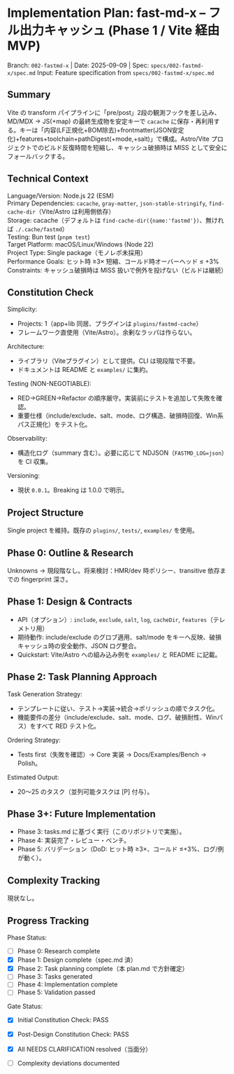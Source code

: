# Implementation Plan: fast-md-x – フル出力キャッシュ (Phase 1 / Vite 経由 MVP)

Branch: `002-fastmd-x` | Date: 2025-09-09 | Spec: `specs/002-fastmd-x/spec.md`
Input: Feature specification from `specs/002-fastmd-x/spec.md`

## Summary
Vite の transform パイプラインに「pre/post」2段の観測フックを差し込み、MD/MDX → JS(+map) の最終生成物を安定キーで `cacache` に保存・再利用する。キーは「内容(LF正規化+BOM除去)+frontmatter(JSON安定化)+features+toolchain+pathDigest(+mode,+salt)」で構成。Astro/Vite プロジェクトでのビルド反復時間を短縮し、キャッシュ破損時は MISS として安全にフォールバックする。

## Technical Context
Language/Version: Node.js 22 (ESM)  
Primary Dependencies: `cacache`, `gray-matter`, `json-stable-stringify`, `find-cache-dir`（Vite/Astro は利用側依存）  
Storage: cacache（デフォルトは `find-cache-dir({name:'fastmd'})`、無ければ `./.cache/fastmd`）  
Testing: Bun test (`pnpm test`)  
Target Platform: macOS/Linux/Windows (Node 22)  
Project Type: Single package（モノレポ未採用）  
Performance Goals: ヒット時 ≥3× 短縮、コールド時オーバーヘッド ≤ +3%  
Constraints: キャッシュ破損時は MISS 扱いで例外を投げない（ビルドは継続）

## Constitution Check
Simplicity:
- Projects: 1（app+lib 同居、プラグインは `plugins/fastmd-cache`）
- フレームワーク直使用（Vite/Astro）。余剰なラッパは作らない。

Architecture:
- ライブラリ（Viteプラグイン）として提供。CLI は現段階で不要。
- ドキュメントは README と `examples/` に集約。

Testing (NON-NEGOTIABLE):
- RED→GREEN→Refactor の順序厳守。実装前にテストを追加して失敗を確認。
- 重要仕様（include/exclude、salt、mode、ログ構造、破損時回復、Win系パス正規化）をテスト化。

Observability:
- 構造化ログ（summary 含む）。必要に応じて NDJSON（`FASTMD_LOG=json`）を CI 収集。

Versioning:
- 現状 `0.0.1`。Breaking は 1.0.0 で明示。

## Project Structure
Single project を維持。既存の `plugins/`, `tests/`, `examples/` を使用。

## Phase 0: Outline & Research
Unknowns → 現段階なし。将来検討：HMR/dev 時ポリシー、transitive 依存までの fingerprint 深さ。

## Phase 1: Design & Contracts
- API（オプション）: `include`, `exclude`, `salt`, `log`, `cacheDir`, `features`（テレメトリ用）
- 期待動作: include/exclude のグロブ適用、salt/mode をキーへ反映、破損キャッシュ時の安全動作、JSON ログ整合。
- Quickstart: Vite/Astro への組み込み例を `examples/` と README に記載。

## Phase 2: Task Planning Approach
Task Generation Strategy:
- テンプレートに従い、テスト→実装→統合→ポリッシュの順でタスク化。
- 機能要件の差分（include/exclude、salt、mode、ログ、破損耐性、Winパス）をすべて RED テスト化。

Ordering Strategy:
- Tests first（失敗を確認）→ Core 実装 → Docs/Examples/Bench → Polish。

Estimated Output:
- 20〜25 のタスク（並列可能タスクは [P] 付与）。

## Phase 3+: Future Implementation
- Phase 3: tasks.md に基づく実行（このリポジトリで実施）。
- Phase 4: 実装完了・レビュー・ベンチ。
- Phase 5: バリデーション（DoD: ヒット時 ≥3×、コールド ≤+3%、ログ/例が動く）。

## Complexity Tracking
現状なし。

## Progress Tracking
Phase Status:
- [ ] Phase 0: Research complete
- [x] Phase 1: Design complete（spec.md 済）
- [x] Phase 2: Task planning complete（本 plan.md で方針確定）
- [ ] Phase 3: Tasks generated
- [ ] Phase 4: Implementation complete
- [ ] Phase 5: Validation passed

Gate Status:
- [x] Initial Constitution Check: PASS
- [x] Post-Design Constitution Check: PASS
- [x] All NEEDS CLARIFICATION resolved（当面分）
- [ ] Complexity deviations documented

